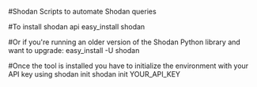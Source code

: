 #Shodan Scripts to automate Shodan queries

#To install shodan api
easy_install shodan

#Or if you're running an older version of the Shodan Python library and want to upgrade:
easy_install -U shodan

#Once the tool is installed you have to initialize the environment with your API key using shodan init
shodan init YOUR_API_KEY
